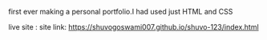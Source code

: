 first ever making a personal portfolio.I
had used just HTML and CSS


live site : site link: https://shuvogoswami007.github.io/shuvo-123/index.html
